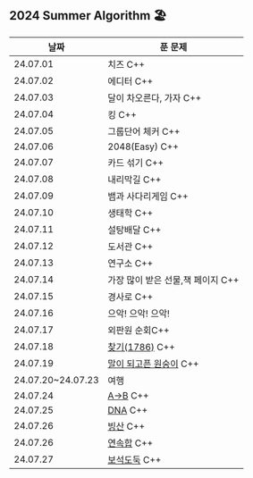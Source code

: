 ## 2024 Summer Algorithm 🏖

| 날짜              | 푼 문제                                                        |
| ----------------- | -------------------------------------------------------------- |
| 24.07.01          | 치즈 C++                                                       |
| 24.07.02          | 에디터 C++                                                     |
| 24.07.03          | 달이 차오른다, 가자 C++                                        |
| 24.07.04          | 킹 C++                                                         |
| 24.07.05          | 그룹단어 체커 C++                                              |
| 24.07.06          | 2048(Easy) C++                                                 |
| 24.07.07          | 카드 섞기 C++                                                  |
| 24.07.08          | 내리막길 C++                                                   |
| 24.07.09          | 뱀과 사다리게임 C++                                            |
| 24.07.10          | 생태학 C++                                                     |
| 24.07.11          | 설탕배달 C++                                                   |
| 24.07.12          | 도서관 C++                                                     |
| 24.07.13          | 연구소 C++                                                     |
| 24.07.14          | 가장 많이 받은 선물,책 페이지 C++                              |
| 24.07.15          | 경사로 C++                                                     |
| 24.07.16          | 으악! 으악! 으악!                                              |
| 24.07.17          | 외판원 순회C++                                                 |
| 24.07.18          | [찾기(1786)](https://www.acmicpc.net/problem/1786) C++         |
| 24.07.19          | [말이 되고픈 원숭이](https://www.acmicpc.net/problem/1600) C++ |
| 24.07.20~24.07.23 | 여행                                                           |
| 24.07.24          | [A->B](https://www.acmicpc.net/problem/16953) C++              |
| 24.07.25          | [DNA](https://www.acmicpc.net/problem/1969) C++                |
| 24.07.26          | [빙산](https://www.acmicpc.net/problem/2573) C++               |
| 24.07.26          | [연속합](https://www.acmicpc.net/problem/1912) C++             |
| 24.07.27          | [보석도둑](https://www.acmicpc.net/problem/1202) C++           |
